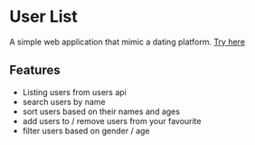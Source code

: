 # User List

A simple web application that mimic a dating platform. [Try here](https://jasonchan1129.github.io/ac-user-list/)

## Features

-  Listing users from users api
-  search users by name
-  sort users based on their names and ages
-  add users to / remove users from your favourite
-  filter users based on gender / age
